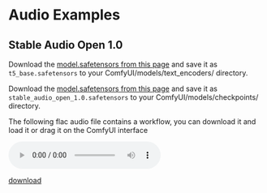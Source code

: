 # Audio Examples

## Stable Audio Open 1.0

Download the [model.safetensors from this page](https://huggingface.co/google-t5/t5-base/blob/main/model.safetensors) and save it as `t5_base.safetensors` to your ComfyUI/models/text_encoders/ directory.

Download the [model.safetensors from this page](https://huggingface.co/stabilityai/stable-audio-open-1.0/tree/main) and save it as `stable_audio_open_1.0.safetensors` to your ComfyUI/models/checkpoints/ directory.

The following flac audio file contains a workflow, you can download it and load it or drag it on the ComfyUI interface

<audio controls="1" src="stable_audio_example.flac">Your browser does not support the audio tag.</audio>

[download](stable_audio_example.flac)

